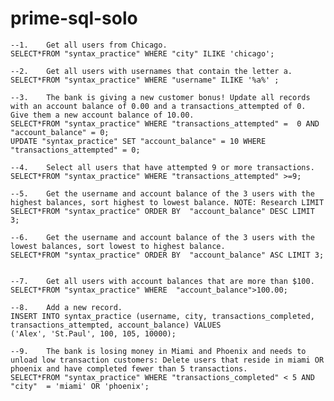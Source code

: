 # prime-sql-solo

	--1.	Get all users from Chicago.
	SELECT*FROM "syntax_practice" WHERE "city" ILIKE 'chicago';
	
	--2.	Get all users with usernames that contain the letter a.
	SELECT*FROM "syntax_practice" WHERE "username" ILIKE '%a%' ;
	
	--3.	The bank is giving a new customer bonus! Update all records with an account balance of 0.00 and a transactions_attempted of 0. Give them a new account balance of 10.00.
	SELECT*FROM "syntax_practice" WHERE "transactions_attempted" =  0 AND "account_balance" = 0;
	UPDATE "syntax_practice" SET "account_balance" = 10 WHERE "transactions_attempted" = 0;
	
	--4.	Select all users that have attempted 9 or more transactions.
	SELECT*FROM "syntax_practice" WHERE "transactions_attempted" >=9;
	
	--5.	Get the username and account balance of the 3 users with the highest balances, sort highest to lowest balance. NOTE: Research LIMIT
	SELECT*FROM "syntax_practice" ORDER BY  "account_balance" DESC LIMIT 3; 
	
	--6.	Get the username and account balance of the 3 users with the lowest balances, sort lowest to highest balance.
	SELECT*FROM "syntax_practice" ORDER BY  "account_balance" ASC LIMIT 3; 

		
	--7.	Get all users with account balances that are more than $100.
	SELECT*FROM "syntax_practice" WHERE  "account_balance">100.00;
	
	--8.	Add a new record.
	INSERT INTO syntax_practice (username, city, transactions_completed, transactions_attempted, account_balance) VALUES
	('Alex', 'St.Paul', 100, 105, 10000);
	
	--9.	The bank is losing money in Miami and Phoenix and needs to unload low transaction customers: Delete users that reside in miami OR phoenix and have completed fewer than 5 transactions.
	SELECT*FROM "syntax_practice" WHERE "transactions_completed" < 5 AND "city"  = 'miami' OR 'phoenix';
	
	
